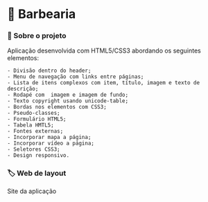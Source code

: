 # 💈 Barbearia 

### 🧵 Sobre o projeto

Aplicação desenvolvida com HTML5/CSS3 abordando os seguintes elementos:

    - Divisão dentro do header;
    - Menu de navegação com links entre páginas;
    - Lista de itens complexos com item, título, imagem e texto de descrição;
    - Rodapé com  imagem e imagem de fundo;
    - Texto copyright usando unicode-table;
    - Bordas nos elementos com CSS3;
    - Pseudo-classes;
    - Formulário HTML5;
    - Tabela HMTL5;
    - Fontes externas;
    - Incorporar mapa a página;
    - Incorporar vídeo a página;
    - Seletores CSS3;
    - Design responsivo.

### 🏷️ Web de layout

Site da aplicação




